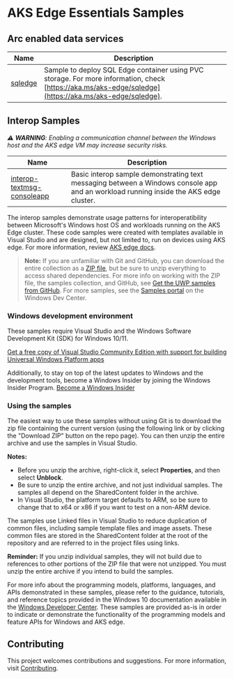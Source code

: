 # AKS Edge Essentials Samples

## Arc enabled data services

| Name           | Description      |
|----------------|------------------|
| [sqledge](./sqledge/) | Sample to deploy SQL Edge container using PVC storage. For more information, check [https://aka.ms/aks-edge/sqledge](https://aka.ms/aks-edge/sqledge).

## Interop Samples

_:warning: **WARNING**: Enabling a communication channel between the Windows host and the AKS edge VM may increase security risks._

| Name           | Description      |
|----------------|------------------|
| [interop-textmsg-consoleapp](./interop-textmsg-consoleapp) | Basic interop sample demonstrating text messaging between a Windows console app and an workload running inside the AKS edge cluster. | 

The interop samples demonstrate usage patterns for interoperatibility between Microsoft's Windows host OS and workloads running on the AKS Edge cluster.  These code samples were created with templates available in Visual Studio and are designed, but not limited to, run on devices using AKS edge. For more information, review [AKS edge docs](/docs/AKS-Lite-Concepts.md).

> **Note:** If you are unfamiliar with Git and GitHub, you can download the entire collection as a 
> [ZIP file](https://github.com/Microsoft/Windows-universal-samples/archive/master.zip), but be 
> sure to unzip everything to access shared dependencies. For more info on working with the ZIP file, 
> the samples collection, and GitHub, see [Get the UWP samples from GitHub](https://aka.ms/ovu2uq). 
> For more samples, see the [Samples portal](https://aka.ms/winsamples) on the Windows Dev Center. 

### Windows development environment

These samples require Visual Studio and the Windows Software Development Kit (SDK) for Windows 10/11.

   [Get a free copy of Visual Studio Community Edition with support for building Universal Windows Platform apps](http://go.microsoft.com/fwlink/p/?LinkID=280676)

Additionally, to stay on top of the latest updates to Windows and the development tools, become a Windows Insider by joining the Windows Insider Program. [Become a Windows Insider](https://insider.windows.com/)

### Using the samples

The easiest way to use these samples without using Git is to download the zip file containing the current version (using the following link or by clicking the "Download ZIP" button on the repo page). You can then unzip the entire archive and use the samples in Visual Studio.

   **Notes:**

   * Before you unzip the archive, right-click it, select **Properties**, and then select **Unblock**.
   * Be sure to unzip the entire archive, and not just individual samples. The samples all depend on the SharedContent folder in the archive.   
   * In Visual Studio, the platform target defaults to ARM, so be sure to change that to x64 or x86 if you want to test on a non-ARM device. 

The samples use Linked files in Visual Studio to reduce duplication of common files, including sample template files and image assets. These common files are stored in the SharedContent folder at the root of the repository and are referred to in the project files using links.

**Reminder:** If you unzip individual samples, they will not build due to references to other portions of the ZIP file that were not unzipped. You must unzip the entire archive if you intend to build the samples.

For more info about the programming models, platforms, languages, and APIs demonstrated in these samples, please refer to the guidance, tutorials, and reference topics provided in the Windows 10 documentation available in the [Windows Developer Center](http://go.microsoft.com/fwlink/p/?LinkID=532421). These samples are provided as-is in order to indicate or demonstrate the functionality of the programming models and feature APIs for Windows and AKS edge.

## Contributing

This project welcomes contributions and suggestions. For more information, visit [Contributing](/CONTRIBUTING.md).

